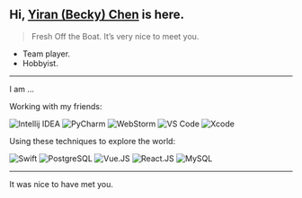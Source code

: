 <head>
  <link rel="stylesheet" href="https://cdn.jsdelivr.net/npm/@fortawesome/fontawesome-free/css/all.min.css">
</head>

## Hi, [Yiran (Becky) Chen](https://github.com/Vamp173) is here.

> Fresh Off the Boat. It’s very nice to meet you.

- Team player.
- Hobbyist.

---

I am ...

Working with my friends:

![Intellij IDEA](https://img.shields.io/badge/-Intellij%20IDEA-red?style=for-the-badge&logo=Intellij%20Idea&logoColor=default)
![PyCharm](https://img.shields.io/badge/-PyCharm-375A81?style=for-the-badge&logo=PyCharm&logoColor=default)
![WebStorm](https://img.shields.io/badge/-WebStorm-51A5DD?style=for-the-badge&logo=Webstorm&logoColor=default)
![VS Code](https://img.shields.io/badge/-VS%20Code-007ACC?style=for-the-badge&logo=Visual%20Studio%20Code&logoColor=white)
![Xcode](https://img.shields.io/badge/-Xcode-1575F9?style=for-the-badge&logo=Xcode&logoColor=white)


Using these techniques to explore the world:

![Swift](https://img.shields.io/badge/-Swift-ec4736?&style=flat-square&logo=Swift&logoColor=white)
![PostgreSQL](https://img.shields.io/badge/-PostgreSQL-29597F?style=flat-square&logo=PostgreSQL&logoColor=default)
![Vue.JS](https://img.shields.io/badge/-Vue.js-35495c?&style=flat-square&logo=vue.js&logoColor=default)
![React.JS](https://img.shields.io/badge/-React.js-35495c?&style=flat-square&logo=React&logoColor=default)
![MySQL](https://img.shields.io/badge/-MySQL-4479A1?style=flat-square&logo=MySQL&logoColor=white)



---

It was nice to have met you.
